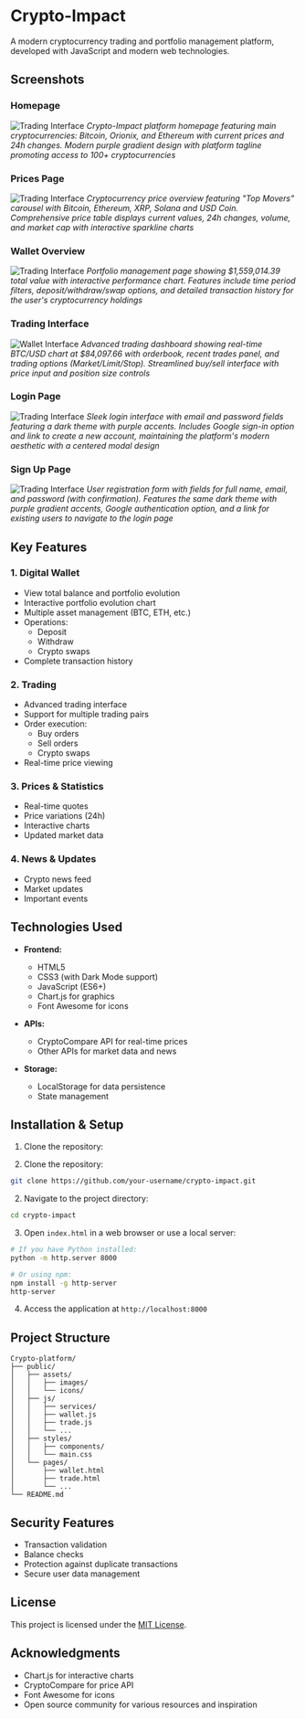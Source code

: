 # Crypto-Impact

A modern cryptocurrency trading and portfolio management platform, developed with JavaScript and modern web technologies.

## Screenshots

### Homepage
![Trading Interface](https://github.com/TiberiuTech/Crypto-platform/blob/main/interface.png)
*Crypto-Impact platform homepage featuring main cryptocurrencies: Bitcoin, Orionix, and Ethereum with current prices and 24h changes. Modern purple gradient design with platform tagline promoting access to 100+ cryptocurrencies*

### Prices Page
![Trading Interface](https://github.com/TiberiuTech/Crypto-platform/blob/main/prices.png)
*Cryptocurrency price overview featuring "Top Movers" carousel with Bitcoin, Ethereum, XRP, Solana and USD Coin. Comprehensive price table displays current values, 24h changes, volume, and market cap with interactive sparkline charts*

### Wallet Overview
![Trading Interface](https://github.com/TiberiuTech/Crypto-platform/blob/main/wallet.png)
*Portfolio management page showing $1,559,014.39 total value with interactive performance chart. Features include time period filters, deposit/withdraw/swap options, and detailed transaction history for the user's cryptocurrency holdings*

### Trading Interface
![Wallet Interface](https://github.com/TiberiuTech/Crypto-platform/blob/main/trade.png)
*Advanced trading dashboard showing real-time BTC/USD chart at $84,097.66 with orderbook, recent trades panel, and trading options (Market/Limit/Stop). Streamlined buy/sell interface with price input and position size controls*

### Login Page
![Trading Interface](https://github.com/TiberiuTech/Crypto-platform/blob/main/login.png)
*Sleek login interface with email and password fields featuring a dark theme with purple accents. Includes Google sign-in option and link to create a new account, maintaining the platform's modern aesthetic with a centered modal design*

### Sign Up Page
![Trading Interface](https://github.com/TiberiuTech/Crypto-platform/blob/main/sign%20up.png)
*User registration form with fields for full name, email, and password (with confirmation). Features the same dark theme with purple gradient accents, Google authentication option, and a link for existing users to navigate to the login page*

## Key Features

### 1. Digital Wallet
- View total balance and portfolio evolution
- Interactive portfolio evolution chart
- Multiple asset management (BTC, ETH, etc.)
- Operations:
  - Deposit
  - Withdraw
  - Crypto swaps
- Complete transaction history

### 2. Trading
- Advanced trading interface
- Support for multiple trading pairs
- Order execution:
  - Buy orders
  - Sell orders
  - Crypto swaps
- Real-time price viewing

### 3. Prices & Statistics
- Real-time quotes
- Price variations (24h)
- Interactive charts
- Updated market data

### 4. News & Updates
- Crypto news feed
- Market updates
- Important events

## Technologies Used

- **Frontend:**
  - HTML5
  - CSS3 (with Dark Mode support)
  - JavaScript (ES6+)
  - Chart.js for graphics
  - Font Awesome for icons

- **APIs:**
  - CryptoCompare API for real-time prices
  - Other APIs for market data and news

- **Storage:**
  - LocalStorage for data persistence
  - State management

## Installation & Setup

1. Clone the repository:

1. Clone the repository:
```bash
git clone https://github.com/your-username/crypto-impact.git
```

2. Navigate to the project directory:
```bash
cd crypto-impact
```

3. Open `index.html` in a web browser or use a local server:
```bash
# If you have Python installed:
python -m http.server 8000

# Or using npm:
npm install -g http-server
http-server
```

4. Access the application at `http://localhost:8000`

## Project Structure

```
Crypto-platform/
├── public/
│   ├── assets/
│   │   ├── images/
│   │   └── icons/
│   ├── js/
│   │   ├── services/
│   │   ├── wallet.js
│   │   ├── trade.js
│   │   └── ...
│   ├── styles/
│   │   ├── components/
│   │   └── main.css
│   └── pages/
│       ├── wallet.html
│       ├── trade.html
│       └── ...
└── README.md
```

## Security Features

- Transaction validation
- Balance checks
- Protection against duplicate transactions
- Secure user data management

## License

This project is licensed under the [MIT License](LICENSE).

## Acknowledgments

- Chart.js for interactive charts
- CryptoCompare for price API
- Font Awesome for icons
- Open source community for various resources and inspiration 
